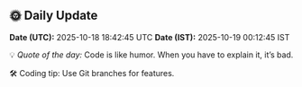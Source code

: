 ## 🌞 Daily Update

**Date (UTC):** 2025-10-18 18:42:45 UTC
**Date (IST):** 2025-10-19 00:12:45 IST

💡 *Quote of the day:* Code is like humor. When you have to explain it, it’s bad.

🛠️ Coding tip: Use Git branches for features.
